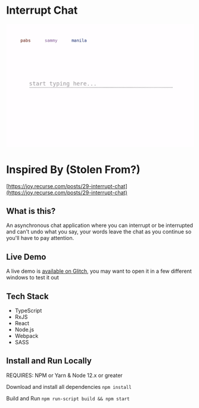 # Interrupt Chat

![Chat Demo](/example.gif)

# Inspired By (Stolen From?)

[https://joy.recurse.com/posts/29-interrupt-chat](https://joy.recurse.com/posts/29-interrupt-chat)


## What is this?
An asynchronous chat application where you can interrupt or be interrupted and can't undo what you say, your words leave the chat as you continue so you'll have to pay attention.

## Live Demo

A live demo is [available on Glitch](https://interrupt-chat.glitch.me), you may want to open it in a few different windows to test it out

## Tech Stack

- TypeScript
- RxJS
- React
- Node.js
- Webpack
- SASS

## Install and Run Locally

REQUIRES: NPM or Yarn & Node 12.x or greater

Download and install all dependencies
```npm install```

Build and Run
```npm run-script build && npm start```
